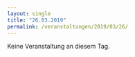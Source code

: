 ```yaml
---
layout: single
title: "26.03.2019"
permalink: /veranstaltungen/2019/03/26/
---
```


Keine Veranstaltung an diesem Tag.
